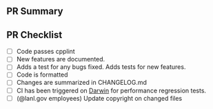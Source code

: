 <!--Provide a general summary of your changes in the title above, for
example "Add AMR unit test for cell centered fields.".  Please avoid
non-descriptive titles such as "Addresses issue #8576".-->

## PR Summary

<!--Please provide at least 1-2 sentences describing the pull request in
detail.  Why is this change required?  What problem does it solve?-->

<!--If it fixes an open issue, please link to the issue here.-->

## PR Checklist

<!-- Note that some of these check boxes may not apply to all pull requests -->

- [ ] Code passes cpplint
- [ ] New features are documented.
- [ ] Adds a test for any bugs fixed. Adds tests for new features.
- [ ] Code is formatted
- [ ] Changes are summarized in CHANGELOG.md
- [ ] CI has been triggered on [Darwin](https://re-git.lanl.gov/eap-oss/parthenon/-/pipelines) for performance regression tests.
- [ ] (@lanl.gov employees) Update copyright on changed files
